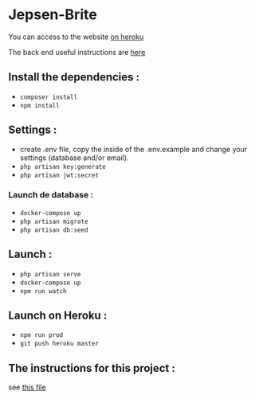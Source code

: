 # Jepsen-Brite

You can access to the website [on heroku](https://jepsenbrite-jnsnc.herokuapp.com/)  

The back end useful instructions are [here](https://github.com/NadTr/Jepsen-Brite/blob/master/Jepsen-Brite%20API.md)

## Install the dependencies :

  * `composer install`
  * `npm install`


## Settings :

  * create .env file, copy the inside of the .env.example and change your settings (database and/or email).
  * `php artisan key:generate`
  * `php artisan jwt:secret`

### Launch de database :

  * `docker-compose up`
  * `php artisan migrate`
  * `php artisan db:seed`

## Launch :

  * `php artisan serve`
  * `docker-compose up`
  * `npm run watch`

## Launch on Heroku :

  * `npm run prod`
  * `git push heroku master`
  
  
  
## The instructions for this project :
see [this file](https://github.com/NadTr/Jepsen-Brite/blob/master/Instructions.md)
